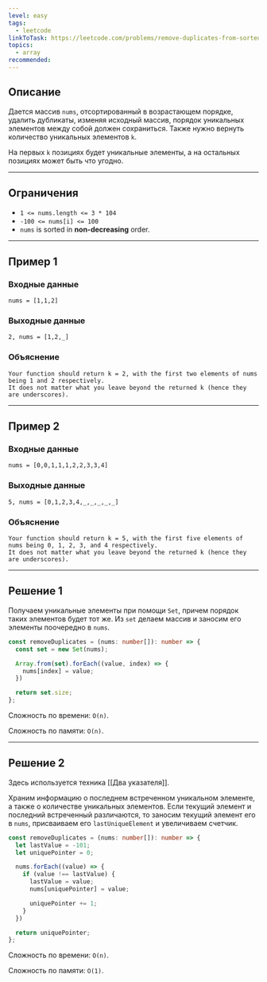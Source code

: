```yaml
---
level: easy
tags:
  - leetcode
linkToTask: https://leetcode.com/problems/remove-duplicates-from-sorted-array/description/
topics:
  - array
recommended:
---
```

## Описание

Дается массив `nums`, отсортированный в возрастающем порядке, удалить дубликаты, изменяя исходный массив, порядок уникальных элементов между собой должен сохраниться. Также нужно вернуть количество уникальных элементов `k`.

На первых `k` позициях будет уникальные элементы, а на остальных позициях может быть что угодно.

---
## Ограничения

- `1 <= nums.length <= 3 * 104`
- `-100 <= nums[i] <= 100`
- `nums` is sorted in **non-decreasing** order.

---
## Пример 1

### Входные данные

```
nums = [1,1,2]
```
### Выходные данные

```
2, nums = [1,2,_]
```
### Объяснение

```
Your function should return k = 2, with the first two elements of nums being 1 and 2 respectively.
It does not matter what you leave beyond the returned k (hence they are underscores).
```

---
## Пример 2

### Входные данные

```
nums = [0,0,1,1,1,2,2,3,3,4]
```
### Выходные данные

```
5, nums = [0,1,2,3,4,_,_,_,_,_]
```
### Объяснение

```
Your function should return k = 5, with the first five elements of nums being 0, 1, 2, 3, and 4 respectively.
It does not matter what you leave beyond the returned k (hence they are underscores).
```

---
## Решение 1

Получаем уникальные элементы при помощи `Set`, причем порядок таких элементов будет тот же. Из `set` делаем массив и заносим его элементы поочередно в `nums`.

```typescript
const removeDuplicates = (nums: number[]): number => {
  const set = new Set(nums);

  Array.from(set).forEach((value, index) => {
    nums[index] = value;
  })

  return set.size;
};
```

Сложность по времени: `O(n)`.

Сложность по памяти: `O(n)`.

---
## Решение 2

Здесь используется техника [[Два указателя]].

Храним информацию о последнем встреченном уникальном элементе, а также о количестве уникальных элементов. Если текущий элемент и последний встреченный различаются, то заносим текущий элемент его в `nums`, присваиваем его `lastUniqueElement` и увеличиваем счетчик. 

```typescript
const removeDuplicates = (nums: number[]): number => {
  let lastValue = -101;
  let uniquePointer = 0;

  nums.forEach((value) => {
    if (value !== lastValue) {
      lastValue = value;
      nums[uniquePointer] = value;

      uniquePointer += 1;
    }
  })

  return uniquePointer;
};
```

Сложность по времени: `O(n)`.

Сложность по памяти: `O(1)`.